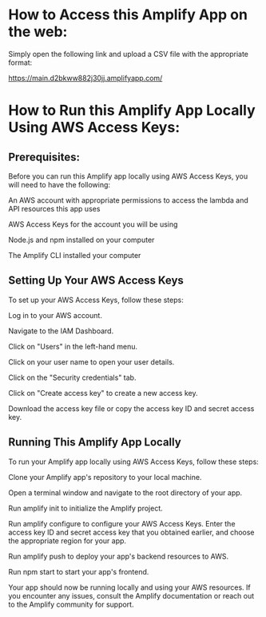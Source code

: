 # How to Access this Amplify App on the web:

Simply open the following link and upload a CSV file with the appropriate format:

https://main.d2bkww882j30jj.amplifyapp.com/

# How to Run this Amplify App Locally Using AWS Access Keys:

## Prerequisites:
Before you can run this Amplify app locally using AWS Access Keys, you will need to have the following:

An AWS account with appropriate permissions to access the lambda and API resources this app uses

AWS Access Keys for the account you will be using

Node.js and npm installed on your computer

The Amplify CLI installed your computer

## Setting Up Your AWS Access Keys

To set up your AWS Access Keys, follow these steps:

Log in to your AWS account.

Navigate to the IAM Dashboard.

Click on "Users" in the left-hand menu.

Click on your user name to open your user details.

Click on the "Security credentials" tab.

Click on "Create access key" to create a new access key.

Download the access key file or copy the access key ID and secret access key.

## Running This Amplify App Locally

To run your Amplify app locally using AWS Access Keys, follow these steps:

Clone your Amplify app's repository to your local machine.

Open a terminal window and navigate to the root directory of your app.

Run amplify init to initialize the Amplify project.

Run amplify configure to configure your AWS Access Keys. Enter the access key ID and secret access key that you obtained earlier, and choose the appropriate region for your app.

Run amplify push to deploy your app's backend resources to AWS.

Run npm start to start your app's frontend.

Your app should now be running locally and using your AWS resources. If you encounter any issues, consult the Amplify documentation or reach out to the Amplify community for support.
